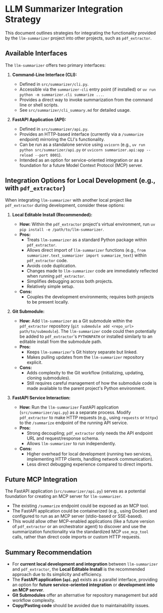 # LLM Summarizer Integration Strategy

This document outlines strategies for integrating the functionality provided by the `llm-summarizer` project into other projects, such as `pdf_extractor`.

## Available Interfaces

The `llm-summarizer` offers two primary interfaces:

1.  **Command-Line Interface (CLI):**
    *   Defined in `src/summarizer/cli.py`.
    *   Accessible via the `summarizer-cli` entry point (if installed) or `uv run python -m summarizer.cli summarize ...`.
    *   Provides a direct way to invoke summarization from the command line or shell scripts.
    *   See `src/summarizer/cli_summary.md` for detailed usage.

2.  **FastAPI Application (API):**
    *   Defined in `src/summarizer/api.py`.
    *   Provides an HTTP-based interface (currently via a `/summarize` endpoint) mirroring the CLI's functionality.
    *   Can be run as a standalone service using `uvicorn` (e.g., `uv run python src/summarizer/api.py` or `uvicorn summarizer.api:app --reload --port 8001`).
    *   Intended as an option for service-oriented integration or as a foundation for a future Model Context Protocol (MCP) server.

## Integration Options for Local Development (e.g., with `pdf_extractor`)

When integrating `llm-summarizer` with another local project like `pdf_extractor` during development, consider these options:

1.  **Local Editable Install (Recommended):**
    *   **How:** Within the `pdf_extractor` project's virtual environment, run `uv pip install -e /path/to/llm-summarizer`.
    *   **Pros:**
        *   Treats `llm-summarizer` as a standard Python package within `pdf_extractor`.
        *   Allows direct import of `llm-summarizer` functions (e.g., `from summarizer.text_summarizer import summarize_text`) within `pdf_extractor` code.
        *   Avoids code duplication.
        *   Changes made to `llm-summarizer` code are immediately reflected when running `pdf_extractor`.
        *   Simplifies debugging across both projects.
        *   Relatively simple setup.
    *   **Cons:**
        *   Couples the development environments; requires both projects to be present locally.

2.  **Git Submodule:**
    *   **How:** Add `llm-summarizer` as a Git submodule within the `pdf_extractor` repository (`git submodule add <repo_url> path/to/submodule`). The `llm-summarizer` code could then potentially be added to `pdf_extractor`'s `PYTHONPATH` or installed similarly to an editable install from the submodule path.
    *   **Pros:**
        *   Keeps `llm-summarizer`'s Git history separate but linked.
        *   Makes pulling updates from the `llm-summarizer` repository explicit.
    *   **Cons:**
        *   Adds complexity to the Git workflow (initializing, updating, cloning submodules).
        *   Still requires careful management of how the submodule code is made available to the parent project's Python environment.

3.  **FastAPI Service Interaction:**
    *   **How:** Run the `llm-summarizer` FastAPI application (`src/summarizer/api.py`) as a separate process. Modify `pdf_extractor` to make HTTP requests (e.g., using `requests` or `httpx`) to the `/summarize` endpoint of the running API service.
    *   **Pros:**
        *   Strong decoupling; `pdf_extractor` only needs the API endpoint URL and request/response schema.
        *   Allows `llm-summarizer` to run independently.
    *   **Cons:**
        *   Higher overhead for local development (running two services, implementing HTTP clients, handling network communication).
        *   Less direct debugging experience compared to direct imports.

## Future MCP Integration

The FastAPI application (`src/summarizer/api.py`) serves as a potential foundation for creating an MCP server for `llm-summarizer`.

*   The existing `/summarize` endpoint could be exposed as an MCP tool.
*   The FastAPI application could be containerized (e.g., using Docker) and configured to run as an MCP server (stdio-based or SSE-based).
*   This would allow other MCP-enabled applications (like a future version of `pdf_extractor` or an orchestrator agent) to discover and use the summarization functionality via the standardized MCP `use_mcp_tool` calls, rather than direct code imports or custom HTTP requests.

## Summary Recommendation

*   For **current local development and integration** between `llm-summarizer` and `pdf_extractor`, the **Local Editable Install** is the recommended approach due to its simplicity and efficiency.
*   The **FastAPI application (`api.py`)** exists as a parallel interface, providing an option for **future service-oriented integration** or **development into an MCP server**.
*   **Git Submodules** offer an alternative for repository management but add workflow complexity.
*   **Copy/Pasting code** should be avoided due to maintainability issues.